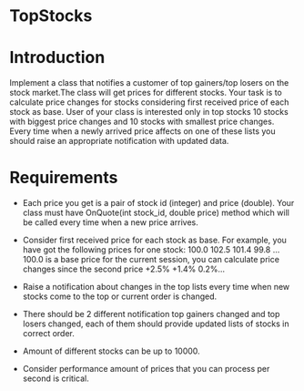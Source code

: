 # TopStocks

# Introduction

Implement a class that notifies a customer of top gainers/top losers on the stock market.The class will get prices for different stocks. Your task is to calculate price changes for stocks considering first received price of each stock as base. User of your class is interested only in top stocks 10 stocks with biggest price changes and 10 stocks with smallest price changes. Every time when a newly arrived price affects on one of these lists you should raise an appropriate notification with updated data.


# Requirements
- Each price you get is a pair of stock id (integer) and price (double). Your class must have OnQuote(int stock_id, double price) method which will be called every time when a new price arrives.

- Consider first received price for each stock as base. For example, you have got the following prices for one stock: 100.0 102.5 101.4 99.8 … 100.0 is a base price for the current session, you can calculate price changes since the second price +2.5% +1.4% 0.2%…

- Raise a notification about changes in the top lists every time when new stocks come to the top or current order is changed.

- There should be 2 different notification top gainers changed and top losers changed, each of them should provide updated lists of stocks in correct order.

- Amount of different stocks can be up to 10000.

- Consider performance amount of prices that you can process per second is critical.
